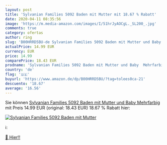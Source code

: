 ```yaml
---
layout: post
title: 'Sylvanian Families 5092 Baden mit Mutter mit 18.67 % Rabatt'
date: 2020-04-11 08:35:56
image: 'https://m.media-amazon.com/images/I/51hrJyAOCgL._SL200_.jpg'
comments: true
category: ofertas
author: ring
slug: 'B00HRRD5BU-de Sylvanian Families 5092 Baden mit Mutter und Baby  Mehrfarbig'
actualPrice: 14.99 EUR
currency: EUR
price: 14.99
comparePrice: 18.43 EUR
prodname: 'Sylvanian Families 5092 Baden mit Mutter und Baby  Mehrfarbig'
country: 'de'
flag: '🇩🇪'
buyurl: 'https://www.amazon.de/dp/B00HRRD5BU/?tag=tolees0ca-21'
descuento: '18.67'
average: '16.56'
---
```


Sie können [Sylvanian Families 5092 Baden mit Mutter und Baby  Mehrfarbig](https://www.amazon.de/dp/B00HRRD5BU/?tag=tolees0ca-21) mit Preis 14.99 EUR (original: 18.43 EUR) 18.67 % Rabatt hier:

[![Sylvanian Families 5092 Baden mit Mutter](https://m.media-amazon.com/images/I/51hrJyAOCgL._SL200_.jpg)](https://www.amazon.de/dp/B00HRRD5BU/?tag=tolees0ca-21)

ℹ️:


[🛒 Hier!!](https://www.amazon.de/dp/B00HRRD5BU/?tag=tolees0ca-21)
